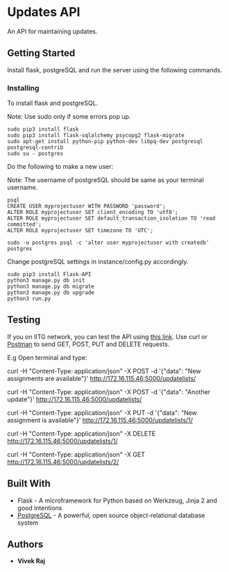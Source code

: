 # Updates API

An API for maintaining updates.

## Getting Started

Install flask, postgreSQL and run the server using the following commands.

### Installing

To install flask and postgreSQL.

Note: Use sudo only if some errors pop up.

```
sudo pip3 install flask
sudo pip3 install flask-sqlalchemy psycopg2 flask-migrate
sudo apt-get install python-pip python-dev libpq-dev postgresql postgresql-contrib
sudo su - postgres
```

Do the following to make a new user:

Note: The username of postgreSQL should be same as your terminal username.

```
psql
CREATE USER myprojectuser WITH PASSWORD 'password';
ALTER ROLE myprojectuser SET client_encoding TO 'utf8';
ALTER ROLE myprojectuser SET default_transaction_isolation TO 'read committed';
ALTER ROLE myprojectuser SET timezone TO 'UTC';
```
```
sudo -u postgres psql -c 'alter user myprojectuser with createdb' postgres
```
Change postgreSQL settings in instance/config.py accordingly.
```
sudo pip3 install Flask-API
python3 manage.py db init
python3 manage.py db migrate
python3 manage.py db upgrade
python3 run.py
```

## Testing

If you on IITG network, you can test the API using [this link](172.16.115.46:5000/updatelists). Use curl or [Postman](https://www.getpostman.com/apps) to send GET, POST, PUT and DELETE requests.

E.g Open terminal and type:

curl -H "Content-Type: application/json" -X POST -d '{"data": "New assignments are available"}' http://172.16.115.46:5000/updatelists/

curl -H "Content-Type: application/json" -X POST -d '{"data": "Another update"}' http://172.16.115.46:5000/updatelists/

curl -H "Content-Type: application/json" -X PUT -d '{"data": "New assignment is available"}' http://172.16.115.46:5000/updatelists/1/

curl -H "Content-Type: application/json" -X DELETE http://172.16.115.46:5000/updatelists/1/

curl -H "Content-Type: application/json" -X GET http://172.16.115.46:5000/updatelists/2/


## Built With

* Flask - A microframework for Python based on Werkzeug, Jinja 2 and good intentions
* [PostgreSQL](https://www.postgresql.org/) -  A powerful, open source object-relational database system

## Authors

* **Vivek Raj**
